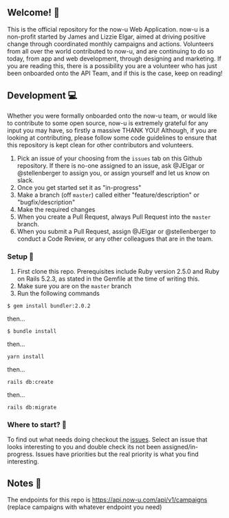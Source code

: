 ## Welcome! :wave:

This is the official repository for the now-u Web Application. now-u is a non-profit started by James and Lizzie Elgar, aimed at driving positive change through coordinated monthly campaigns and actions. Volunteers from all over the world contributed to now-u, and are continuing to do so today, from app and web development, through designing and marketing. If you are reading this, there is a possibility you are a volunteer who has just been onboarded onto the API Team, and if this is the case, keep on reading!

## Development :computer:

Whether you were formally onboarded onto the now-u team, or would like to contribute to some open source, now-u is extremely grateful for any input you may have, so firstly a massive THANK YOU! Although, if you are looking at contributing, please follow some code guidelines to ensure that this repository is kept clean for other contributors and volunteers. 

1. Pick an issue of your choosing from the `issues` tab on this Github repository. If there is no-one assigned to an issue, ask @JElgar or @stellenberger to assign you, or assign yourself and let us know on slack. 
2. Once you get started set it as "in-progress"
3. Make a branch (off `master`) called either "feature/description" or "bugfix/description"
4. Make the required changes
6. When you create a Pull Request, always Pull Request into the `master` branch. 
7. When you submit a Pull Request, assign @JElgar or @stellenberger to conduct a Code Review, or any other colleagues that are in the team. 

### Setup :hammer:

1. First clone this repo. Prerequisites include Ruby version 2.5.0 and Ruby on Rails 5.2.3, as stated in the Gemfile at the time of writing this. 
2. Make sure you are on the `master` branch
3. Run the following commands
```
$ gem install bundler:2.0.2
```
then...
```
$ bundle install
```
then...
```
yarn install
```
then...
```
rails db:create
```
then...
```
rails db:migrate
```

### Where to start? :information_desk_person:

To find out what needs doing checkout the [issues](https://github.com/now-u/now-u-api/issues). Select an issue that looks interesting to you and double check its not been assigned/in-progress. Issues have priorities but the real priority is what you find interesting.

## Notes :memo:

The endpoints for this repo is https://api.now-u.com/api/v1/campaigns (replace campaigns with whatever endpoint you need)
